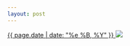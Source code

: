 ```yaml
---
layout: post
---
```


<p>
  <a href="/262">
    <time>{{ page.date | date: "%e %B, %Y" }}</time>
  </a>
  <a href="/262"><img src="{{ site.assets_url }}/262.jpg"/></a>
</p>
